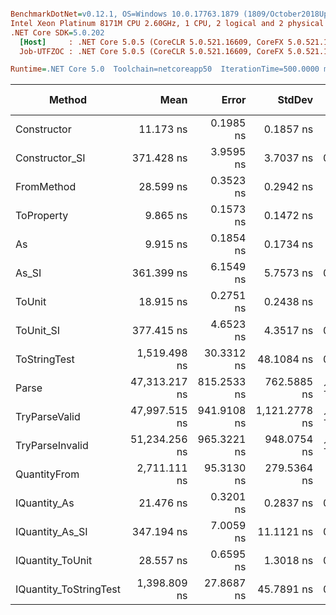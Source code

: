 ``` ini

BenchmarkDotNet=v0.12.1, OS=Windows 10.0.17763.1879 (1809/October2018Update/Redstone5)
Intel Xeon Platinum 8171M CPU 2.60GHz, 1 CPU, 2 logical and 2 physical cores
.NET Core SDK=5.0.202
  [Host]     : .NET Core 5.0.5 (CoreCLR 5.0.521.16609, CoreFX 5.0.521.16609), X64 RyuJIT
  Job-UTFZOC : .NET Core 5.0.5 (CoreCLR 5.0.521.16609, CoreFX 5.0.521.16609), X64 RyuJIT

Runtime=.NET Core 5.0  Toolchain=netcoreapp50  IterationTime=500.0000 ms  

```
|                 Method |          Mean |       Error |        StdDev |  Gen 0 | Gen 1 | Gen 2 | Allocated |
|----------------------- |--------------:|------------:|--------------:|-------:|------:|------:|----------:|
|            Constructor |     11.173 ns |   0.1985 ns |     0.1857 ns |      - |     - |     - |         - |
|         Constructor_SI |    371.428 ns |   3.9595 ns |     3.7037 ns | 0.0096 |     - |     - |     192 B |
|             FromMethod |     28.599 ns |   0.3523 ns |     0.2942 ns |      - |     - |     - |         - |
|             ToProperty |      9.865 ns |   0.1573 ns |     0.1472 ns |      - |     - |     - |         - |
|                     As |      9.915 ns |   0.1854 ns |     0.1734 ns |      - |     - |     - |         - |
|                  As_SI |    361.399 ns |   6.1549 ns |     5.7573 ns | 0.0097 |     - |     - |     192 B |
|                 ToUnit |     18.915 ns |   0.2751 ns |     0.2438 ns |      - |     - |     - |         - |
|              ToUnit_SI |    377.415 ns |   4.6523 ns |     4.3517 ns | 0.0099 |     - |     - |     192 B |
|           ToStringTest |  1,519.498 ns |  30.3312 ns |    48.1084 ns | 0.0491 |     - |     - |     944 B |
|                  Parse | 47,313.217 ns | 815.2533 ns |   762.5885 ns | 1.7673 |     - |     - |   33344 B |
|          TryParseValid | 47,997.515 ns | 941.9108 ns | 1,121.2778 ns | 1.7200 |     - |     - |   33320 B |
|        TryParseInvalid | 51,234.256 ns | 965.3221 ns |   948.0754 ns | 1.7189 |     - |     - |   32929 B |
|           QuantityFrom |  2,711.111 ns |  95.3130 ns |   279.5364 ns |      - |     - |     - |      56 B |
|           IQuantity_As |     21.476 ns |   0.3201 ns |     0.2837 ns | 0.0012 |     - |     - |      24 B |
|        IQuantity_As_SI |    347.194 ns |   7.0059 ns |    11.1121 ns | 0.0100 |     - |     - |     192 B |
|       IQuantity_ToUnit |     28.557 ns |   0.6595 ns |     1.3018 ns | 0.0030 |     - |     - |      56 B |
| IQuantity_ToStringTest |  1,398.809 ns |  27.8687 ns |    45.7891 ns | 0.0491 |     - |     - |     944 B |
